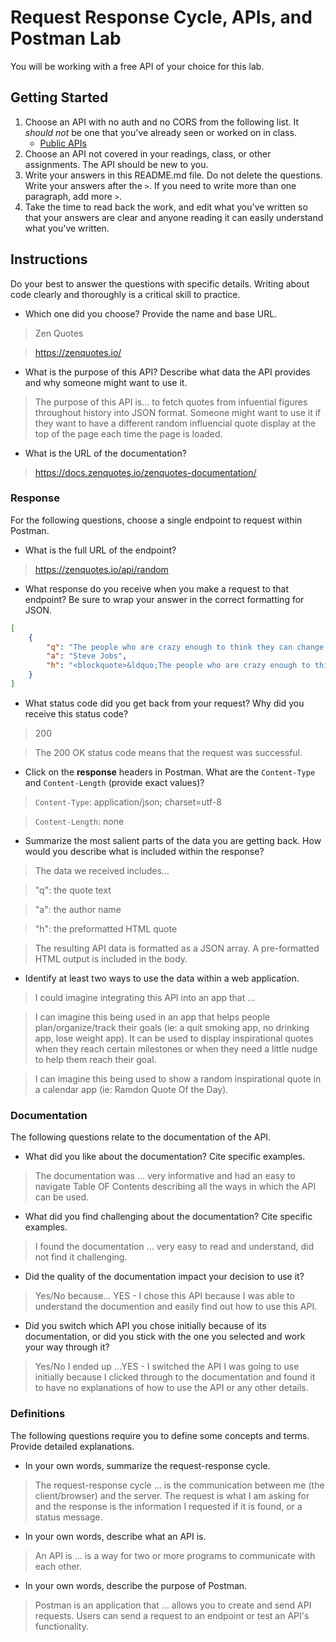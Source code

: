 # Request Response Cycle, APIs, and Postman Lab

You will be working with a free API of your choice for this lab.

## Getting Started

1. Choose an API with no auth and no CORS from the following list. It _should not_ be one that you've already seen or worked on in class.
   - [Public APIs](https://github.com/public-apis/public-apis)
1. Choose an API not covered in your readings, class, or other assignments. The API should be new to you.
1. Write your answers in this README.md file. Do not delete the questions. Write your answers after the `>`. If you need to write more than one paragraph, add more `>`.
1. Take the time to read back the work, and edit what you've written so that your answers are clear and anyone reading it can easily understand what you've written.

## Instructions

Do your best to answer the questions with specific details. Writing about code clearly and thoroughly is a critical skill to practice.

- Which one did you choose? Provide the name and base URL.
> Zen Quotes

> https://zenquotes.io/


- What is the purpose of this API? Describe what data the API provides and why someone might want to use it.

> The purpose of this API is... to fetch quotes from infuential figures throughout history into JSON format. Someone might want to use it if they want to have a different random influencial quote display at the top of the page each time the page is loaded. 

- What is the URL of the documentation?

> https://docs.zenquotes.io/zenquotes-documentation/

### Response

For the following questions, choose a single endpoint to request within Postman.

- What is the full URL of the endpoint?

> https://zenquotes.io/api/random

- What response do you receive when you make a request to that endpoint? Be sure to wrap your answer in the correct formatting for JSON.

```json
[
    {
        "q": "The people who are crazy enough to think they can change the world are the ones who do.",
        "a": "Steve Jobs",
        "h": "<blockquote>&ldquo;The people who are crazy enough to think they can change the world are the ones who do.&rdquo; &mdash; <footer>Steve Jobs</footer></blockquote>"
    }
]

```

- What status code did you get back from your request? Why did you receive this status code?

> 200

> The 200 OK status code means that the request was successful.

- Click on the **response** headers in Postman. What are the `Content-Type` and `Content-Length` (provide exact values)?

> `Content-Type`: application/json; charset=utf-8

> `Content-Length`: none

- Summarize the most salient parts of the data you are getting back. How would you describe what is included within the response?

> The data we received includes...

>"q": the quote text

>"a": the author name 

>"h": the preformatted HTML quote

> The resulting API data is formatted as a JSON array. A pre-formatted HTML output is included in the body.

- Identify at least two ways to use the data within a web application.

> I could imagine integrating this API into an app that ... 

> I can imagine this being used in an app that helps people plan/organize/track their goals (ie: a quit smoking app, no drinking app, lose weight app). It can be used to display inspirational quotes when they reach certain milestones or when they need a little nudge to help them reach their goal. 

> I can imagine this being used to show a random inspirational quote in a calendar app (ie: Ramdon Quote Of the Day).

### Documentation

The following questions relate to the documentation of the API.

- What did you like about the documentation? Cite specific examples.

> The documentation was ... very informative and had an easy to navigate Table OF Contents describing all the ways in which the API can be used. 

- What did you find challenging about the documentation? Cite specific examples.

> I found the documentation ... very easy to read and understand, did not find it challenging.

- Did the quality of the documentation impact your decision to use it?

> Yes/No because... YES - I chose this API because I was able to understand the documention and easily find out how to use this API.

- Did you switch which API you chose initially because of its documentation, or did you stick with the one you selected and work your way through it?

> Yes/No I ended up ...YES - I switched the API I was going to use initially because I clicked through to the documentation and found it to have no explanations of how to use the API or any other details. 

### Definitions

The following questions require you to define some concepts and terms. Provide detailed explanations.

- In your own words, summarize the request-response cycle.

> The request-response cycle ... is the communication between me (the client/browser) and the server. The request is what I am asking for and the response is the information I requested if it is found, or a status message.

- In your own words, describe what an API is.

> An API is ... is a way for two or more programs to communicate with each other.

- In your own words, describe the purpose of Postman.

> Postman is an application that ... allows you to create and send API requests. Users can send a request to an endpoint or test an API's functionality.
